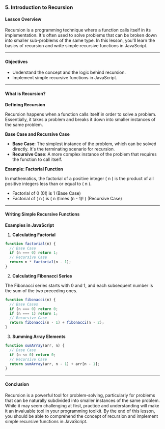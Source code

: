 ### 5. **Introduction to Recursion**

#### Lesson Overview

Recursion is a programming technique where a function calls itself in its implementation. It's often used to solve problems that can be broken down into smaller sub-problems of the same type. In this lesson, you'll learn the basics of recursion and write simple recursive functions in JavaScript.

---

#### Objectives

- Understand the concept and the logic behind recursion.
- Implement simple recursive functions in JavaScript.

---

#### What is Recursion?

**Defining Recursion**

Recursion happens when a function calls itself in order to solve a problem. Essentially, it takes a problem and breaks it down into smaller instances of the same problem.

**Base Case and Recursive Case**

- **Base Case**: The simplest instance of the problem, which can be solved directly. It's the terminating scenario for recursion.
- **Recursive Case**: A more complex instance of the problem that requires the function to call itself.

**Example: Factorial Function**

In mathematics, the factorial of a positive integer \( n \) is the product of all positive integers less than or equal to \( n \).

- Factorial of 0 (0!) is 1 (Base Case)
- Factorial of \( n \) is \( n \times (n - 1)! \) (Recursive Case)

---

#### Writing Simple Recursive Functions

**Examples in JavaScript**

1. **Calculating Factorial**

```javascript
function factorial(n) {
  // Base Case
  if (n === 0) return 1;
  // Recursive Case
  return n * factorial(n - 1);
}
```

2. **Calculating Fibonacci Series**

The Fibonacci series starts with 0 and 1, and each subsequent number is the sum of the two preceding ones.

```javascript
function fibonacci(n) {
  // Base Cases
  if (n === 0) return 0;
  if (n === 1) return 1;
  // Recursive Case
  return fibonacci(n - 1) + fibonacci(n - 2);
}
```

3. **Summing Array Elements**

```javascript
function sumArray(arr, n) {
  // Base Case
  if (n <= 0) return 0;
  // Recursive Case
  return sumArray(arr, n - 1) + arr[n - 1];
}
```

---

#### Conclusion

Recursion is a powerful tool for problem-solving, particularly for problems that can be naturally subdivided into smaller instances of the same problem. While it may seem challenging at first, practice and understanding will make it an invaluable tool in your programming toolkit. By the end of this lesson, you should be able to comprehend the concept of recursion and implement simple recursive functions in JavaScript.